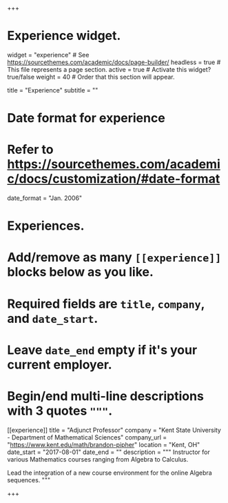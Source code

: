 +++
# Experience widget.
widget = "experience"  # See https://sourcethemes.com/academic/docs/page-builder/
headless = true  # This file represents a page section.
active = true  # Activate this widget? true/false
weight = 40  # Order that this section will appear.

title = "Experience"
subtitle = ""

# Date format for experience
#   Refer to https://sourcethemes.com/academic/docs/customization/#date-format
date_format = "Jan. 2006"

# Experiences.
#   Add/remove as many `[[experience]]` blocks below as you like.
#   Required fields are `title`, `company`, and `date_start`.
#   Leave `date_end` empty if it's your current employer.
#   Begin/end multi-line descriptions with 3 quotes `"""`.

[[experience]]
  title = "Adjunct Professor"
  company = "Kent State University - Department of Mathematical Sciences"
  company_url = "https://www.kent.edu/math/brandon-pipher"
  location = "Kent, OH"
  date_start = "2017-08-01"
  date_end = ""
  description = """
  Instructor for various Mathematics courses ranging from Algebra to Calculus.
  
  Lead the integration of a new course environment for the online Algebra sequences.
  """

+++
